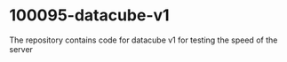 # 100095-datacube-v1
The repository contains code for datacube v1 for testing the speed of the server
